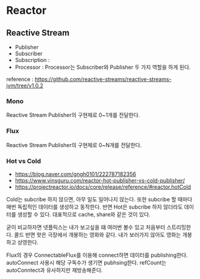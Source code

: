 # Reactor 

## Reactive Stream

- Publisher
- Subscriber
- Subscription : 
- Processor : Processor는 Subscriber와 Publisher 두 가지 역할을 하게 된다. 

reference : https://github.com/reactive-streams/reactive-streams-jvm/tree/v1.0.2


### Mono
Reactive Stream Publisher의 구현체로 0~1개를 전달한다.


### Flux
Reactive Stream Publisher의 구현체로 0~N개를 전달한다.

### Hot vs Cold

- https://blog.naver.com/gngh0101/222787182356
- https://www.vinsguru.com/reactor-hot-publisher-vs-cold-publisher/
- https://projectreactor.io/docs/core/release/reference/#reactor.hotCold

Cold는 subcribe 하지 않으면, 아무 일도 일어나지 않는다. 또한 subcribe 할 때마다 매번 독립적인 데이터를 생성하고 동작한다. 
반면 Hot은 subcribe 하지 않더라도 데이터를 생성할 수 있다.  대표적으로 cache, share와 같은 것이 있다. 


굳이 비교하자면 넷플릭스는 내가 보고싶을 떄 여러번 볼수 있고 처음부터 스트리밍한다. 콜드 
반면 핫은 극장에서 개봉하는 영화와 같다. 내가 보러가지 않아도 영화는 개봉 하고 상영한다.

Flux의 경우 ConnectableFlux를 이용해 connect하면 데이터를 publishing한다. 
autoConnect 사용시 해당 구독수가 생기면 pubhsing한다.
refCount는 autoConntect과 유사하지만 재방송해준다.
